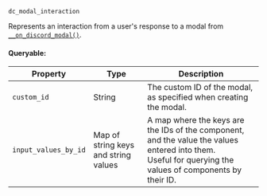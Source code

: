 `dc_modal_interaction`

Represents an interaction from a user's response to a modal from [`__on_discord_modal()`](/events/discord-modal.md).

#### Queryable:

| Property             | Type                                 | Description                                                                                                                                                 |
|----------------------|--------------------------------------|-------------------------------------------------------------------------------------------------------------------------------------------------------------|
| `custom_id`          | String                               | The custom ID of the modal, as specified when creating the modal.                                                                                           |
| `input_values_by_id` | Map of string keys and string values | A map where the keys are the IDs of the component, and the value the values entered into them.<br>Useful for querying the values of components by their ID. |